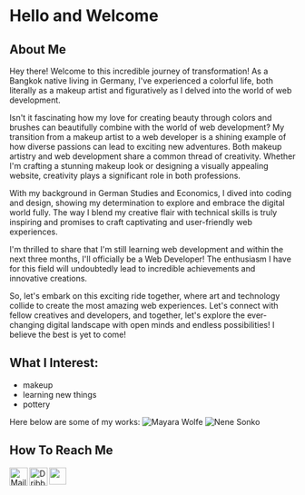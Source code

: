 # Hello and Welcome

## About Me
Hey there! Welcome to this incredible journey of transformation! As a Bangkok native living in Germany, I've experienced a colorful life, both literally as a makeup artist and figuratively as I delved into the world of web development.

Isn't it fascinating how my love for creating beauty through colors and brushes can beautifully combine with the world of web development? My transition from a makeup artist to a web developer is a shining example of how diverse passions can lead to exciting new adventures. Both makeup artistry and web development share a common thread of creativity. Whether I'm crafting a stunning makeup look or designing a visually appealing website, creativity plays a significant role in both professions.

With my background in German Studies and Economics, I dived into coding and design, showing my determination to explore and embrace the digital world fully. The way I blend my creative flair with technical skills is truly inspiring and promises to craft captivating and user-friendly web experiences.

I'm thrilled to share that I'm still learning web development and within the next three months, I'll officially be a Web Developer! The enthusiasm I have for this field will undoubtedly lead to incredible achievements and innovative creations.

So, let's embark on this exciting ride together, where art and technology collide to create the most amazing web experiences. Let's connect with fellow creatives and developers, and together, let's explore the ever-changing digital landscape with open minds and endless possibilities! I believe the best is yet to come! 

## What I Interest:
- makeup
- learning new things
- pottery


Here below are some of my works:
![Mayara Wolfe](https://static.wixstatic.com/media/f4699d_a7bffecddfde4902a4c2050cef8f6bf8~mv2.jpg/v1/fill/w_798,h_1200,al_c,q_85,usm_0.66_1.00_0.01,enc_auto/f4699d_a7bffecddfde4902a4c2050cef8f6bf8~mv2.jpg)
![Nene Sonko](https://static.wixstatic.com/media/f4699d_1efc01a2947a4967812fef12fb8640f2~mv2.jpg/v1/fill/w_798,h_998,al_c,q_85,usm_0.66_1.00_0.01,enc_auto/f4699d_1efc01a2947a4967812fef12fb8640f2~mv2.jpg)



## How To Reach Me
  <a href="mailto:pjr_oh@hotmail.com">
    <img height="32" align="left" alt="Mail" src="img/icons/gmail.png" />
</a>
  <a href="https://instagram.com/jaohxbeauty"><img height="30" src="https://github.com/WaylonWalker/WaylonWalker/blob/main/icon/instagram.jpg?raw=true"></a>&nbsp;&nbsp;
<a href="https://www.jaoh.me/">
    <img height="32" align="left" alt="Dribbble" src="img/icons/dribbble.png" />
</a>
